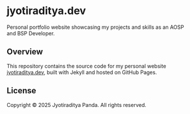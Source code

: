 # jyotiraditya.dev

Personal portfolio website showcasing my projects and skills as an AOSP and BSP Developer.

## Overview

This repository contains the source code for my personal website [jyotiraditya.dev](https://jyotiraditya.dev), built with Jekyll and hosted on GitHub Pages.

## License

Copyright © 2025 Jyotiraditya Panda. All rights reserved.
